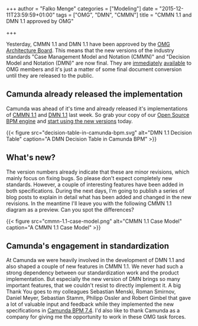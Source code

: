 +++
author = "Falko Menge"
categories = ["Modeling"]
date = "2015-12-11T23:59:59+01:00"
tags = ["OMG", "DMN", "CMMN"]
title = "CMMN 1.1 and DMN 1.1 approved by OMG"

+++

Yesterday, CMMN 1.1 and DMN 1.1 have been approved by the [OMG Architecture Board](https://twitter.com/ObjectMgmtGroup/status/673996737435066368). This means that the new versions of the industry standards "Case Management Model and Notation (CMMN)" and "Decision Model and Notation (DMN)" are now final. They are [immediately](http://www.omg.org/cgi-bin/doc?dtc/15-12-04) [available](http://www.omg.org/cgi-bin/doc?dtc/15-11-51) to OMG members and it's just a matter of some final document conversion until they are released to the public.

## Camunda already released the implementation
Camunda was ahead of it's time and already released it's implementations of [CMMN 1.1](https://docs.camunda.org/manual/7.4/reference/cmmn11/) and [DMN 1.1](https://docs.camunda.org/manual/7.4/reference/dmn11/) last week. So grab your copy of our [Open Source BPM engine](https://camunda.org/download/) and [start using the new versions](https://docs.camunda.org/get-started/dmn11/) today.

{{< figure src="decision-table-in-camunda-bpm.svg" alt="DMN 1.1 Decision Table" caption="A DMN Decision Table in Camunda BPM" >}}

## What's new?
The version numbers already indicate that these are minor revisions, which mainly focus on fixing bugs. So please don't expect completely new standards. However, a couple of interesting features have been added in both specifications. During the next days, I'm going to publish a series of blog posts to explain in detail what has been added and changed in the new revisions. In the meantime I'll leave you with the following CMMN 1.1 diagram as a preview. Can you spot the differences?

{{< figure src="cmmn-1.1-case-model.png" alt="CMMN 1.1 Case Model" caption="A CMMN 1.1 Case Model" >}}

## Camunda's engagement in standardization
At Camunda we were heavily involved in the development of DMN 1.1 and also shaped a couple of new features in CMMN 1.1. We never had such a strong dependency between our standardization work and the product implementation. But especially the new version of DMN brings so many important features, that we couldn't resist to directly implement it. A big Thank You goes to my colleagues Sebastian Menski, Roman Smirnov, Daniel Meyer, Sebastian Stamm, Philipp Ossler and Robert Gimbel that gave a lot of valuable input and feedback while they implemented the new specifications in [Camunda BPM 7.4](http://blog.camunda.org/post/2015/11/camunda-bpm-740-released/). I'd also like to thank Camunda as a company for giving me the opportunity to work in these OMG task forces.